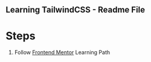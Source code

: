 ## Learning TailwindCSS - Readme File 

# Steps
1. Follow [Frontend Mentor](https://www.frontendmentor.io/learning-paths/getting-started-on-frontend-mentor-XJhRWRREZd/steps/674632c5d54b5cb1debdf523/article/read) Learning Path
